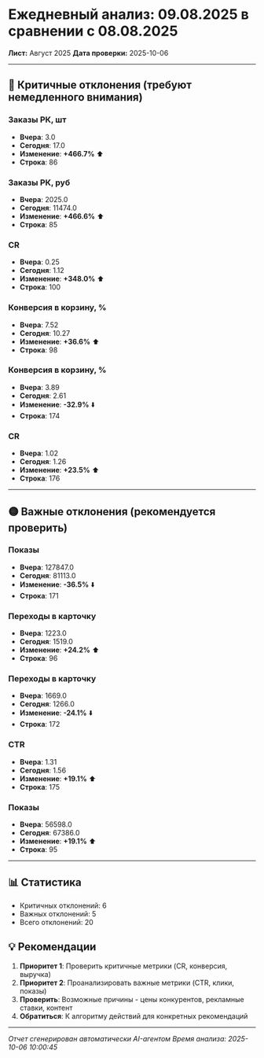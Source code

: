 # Ежедневный анализ: 09.08.2025 в сравнении с 08.08.2025

**Лист:** Август 2025
**Дата проверки:** 2025-10-06

---

## 🔴 Критичные отклонения (требуют немедленного внимания)

### Заказы РК, шт
- **Вчера**: 3.0
- **Сегодня**: 17.0
- **Изменение**: **+466.7%** ⬆️
- **Строка**: 86

### Заказы РК, руб
- **Вчера**: 2025.0
- **Сегодня**: 11474.0
- **Изменение**: **+466.6%** ⬆️
- **Строка**: 85

### CR
- **Вчера**: 0.25
- **Сегодня**: 1.12
- **Изменение**: **+348.0%** ⬆️
- **Строка**: 100

### Конверсия в корзину, %
- **Вчера**: 7.52
- **Сегодня**: 10.27
- **Изменение**: **+36.6%** ⬆️
- **Строка**: 98

### Конверсия в корзину, %
- **Вчера**: 3.89
- **Сегодня**: 2.61
- **Изменение**: **-32.9%** ⬇️
- **Строка**: 174

### CR
- **Вчера**: 1.02
- **Сегодня**: 1.26
- **Изменение**: **+23.5%** ⬆️
- **Строка**: 176

---

## 🟡 Важные отклонения (рекомендуется проверить)

### Показы
- **Вчера**: 127847.0
- **Сегодня**: 81113.0
- **Изменение**: **-36.5%** ⬇️
- **Строка**: 171

### Переходы в карточку
- **Вчера**: 1223.0
- **Сегодня**: 1519.0
- **Изменение**: **+24.2%** ⬆️
- **Строка**: 96

### Переходы в карточку
- **Вчера**: 1669.0
- **Сегодня**: 1266.0
- **Изменение**: **-24.1%** ⬇️
- **Строка**: 172

### CTR
- **Вчера**: 1.31
- **Сегодня**: 1.56
- **Изменение**: **+19.1%** ⬆️
- **Строка**: 175

### Показы
- **Вчера**: 56598.0
- **Сегодня**: 67386.0
- **Изменение**: **+19.1%** ⬆️
- **Строка**: 95

---

## 📊 Статистика

- Критичных отклонений: 6
- Важных отклонений: 5
- Всего отклонений: 20

## 💡 Рекомендации

1. **Приоритет 1**: Проверить критичные метрики (CR, конверсия, выручка)
2. **Приоритет 2**: Проанализировать важные метрики (CTR, клики, показы)
3. **Проверить**: Возможные причины - цены конкурентов, рекламные ставки, контент
4. **Обратиться**: К алгоритму действий для конкретных рекомендаций

---

*Отчет сгенерирован автоматически AI-агентом*
*Время анализа: 2025-10-06 10:00:45*
